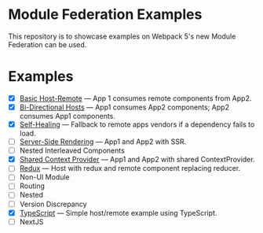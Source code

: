# Module Federation Examples

This repository is to showcase examples on Webpack 5's new Module Federation can be used.

# Examples

- [x] [Basic Host-Remote](./basic-host-remote/README.md) &mdash; App 1 consumes remote components from App2.
- [x] [Bi-Directional Hosts](./bi-directional/README.md) &mdash; App1 consumes App2 components; App2 consumes App1 components.
- [x] [Self-Healing](./self-healing/README.md) &mdash; Fallback to remote apps vendors if a dependency fails to load.
- [ ] [Server-Side Rendering](./server-side-rendering/README.md) &mdash; App1 and App2 with SSR.
- [ ] Nested Interleaved Components
- [x] [Shared Context Provider](./context-provider/README.md) &mdash; App1 and App2 with shared ContextProvider.
- [ ] [Redux](./redux/README.md) &mdash; Host with redux and remote component replacing reducer.
- [ ] Non-UI Module
- [ ] Routing
- [ ] Nested
- [ ] Version Discrepancy
- [x] [TypeScript](./typescript/README.md) &mdash; Simple host/remote example using TypeScript.
- [ ] NextJS
